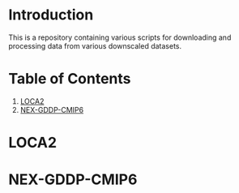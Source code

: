 # Introduction 

This is a repository containing various scripts for downloading and processing data from various downscaled datasets. 

# Table of Contents 

1. [LOCA2](LOCA2)
2. [NEX-GDDP-CMIP6](NEX-GDDP-CMIP6)

   
# LOCA2

# NEX-GDDP-CMIP6
